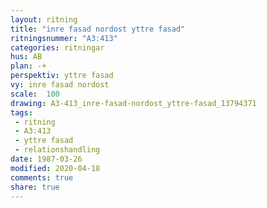 ```yaml
---
layout: ritning
title: "inre fasad nordost yttre fasad"
ritningsnummer: "A3:413"
categories: ritningar
hus: AB
plan: -+
perspektiv: yttre fasad
vy: inre fasad nordost
scale:  100
drawing: A3-413_inre-fasad-nordost_yttre-fasad_13794371
tags:
 - ritning
 - A3:413
 - yttre fasad
 - relationshandling
date: 1987-03-26
modified: 2020-04-18
comments: true
share: true
---
```

